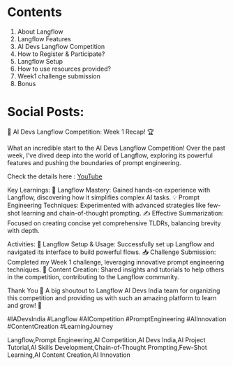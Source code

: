 # Contents

1. About Langflow
2. Langflow Features
3. AI Devs Langflow Competition
4. How to Register & Participate?
5. Langflow Setup
6. How to use resources provided?
7. Week1 challenge submission
8. Bonus

# Social Posts:

🚀 AI Devs Langflow Competition: Week 1 Recap! 🏆

What an incredible start to the AI Devs Langflow Competition! Over the past week, I’ve dived deep into the world of Langflow, exploring its powerful features and pushing the boundaries of prompt engineering.

 Check the details here : [YouTube]()

 Key Learnings:
🧠 Langflow Mastery: Gained hands-on experience with Langflow, discovering how it simplifies complex AI tasks.
💡 Prompt Engineering Techniques: Experimented with advanced strategies like few-shot learning and chain-of-thought prompting.
✍️ Effective Summarization: Focused on creating concise yet comprehensive TLDRs, balancing brevity with depth.

 Activities:
🔧 Langflow Setup & Usage: Successfully set up Langflow and navigated its interface to build powerful flows.
📥 Challenge Submission: Completed my Week 1 challenge, leveraging innovative prompt engineering techniques.
🎥 Content Creation: Shared insights and tutorials to help others in the competition, contributing to the Langflow community.

Thank You 🙏
A big shoutout to Langflow AI Devs India team for organizing this competition and providing us with such an amazing platform to learn and grow! 🚀

#IADevsIndia #Langflow #AICompetition #PromptEngineering #AIInnovation #ContentCreation #LearningJourney

Langflow,Prompt Engineering,AI Competition,AI Devs India,AI Project Tutorial,AI Skills Development,Chain-of-Thought Prompting,Few-Shot Learning,AI Content Creation,AI Innovation